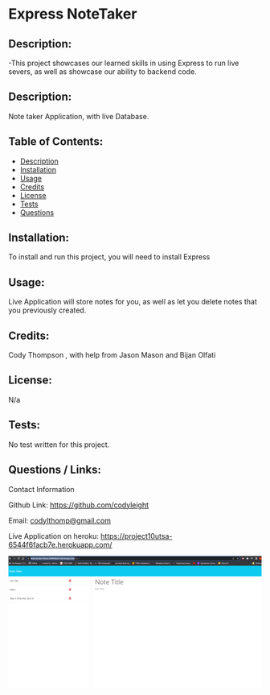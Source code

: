 # Express NoteTaker

## Description:

-This project showcases our learned skills in using Express to run live severs, as well as showcase our ability to backend code.
    
## Description:

Note taker Application, with live Database.


## Table of Contents:

- [Description](#description)
- [Installation](#installation)
- [Usage](#usage)
- [Credits](#credits)
- [License](#license)
- [Tests](#tests)
- [Questions](#questions)

## Installation:


To install and run this project, you will need to install Express

## Usage:

Live Application will store notes for you, as well as let you delete notes that you previously created.


## Credits:

Cody Thompson , with help from Jason Mason and Bijan Olfati


## License:

N/a

## Tests:

No test written for this project.

## Questions / Links:

Contact Information

Github Link: https://github.com/codyleight

Email: codylthomp@gmail.com

Live Application on heroku: https://project10utsa-6544f6facb7e.herokuapp.com/

![Alt text](image.png)